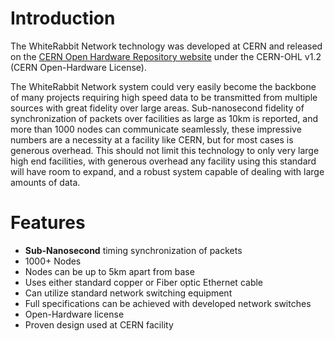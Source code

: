 # Introduction #
The WhiteRabbit Network technology was developed at CERN and released on the [CERN Open Hardware Repository website](http://www.ohwr.org) under the CERN-OHL v1.2 (CERN Open-Hardware License).

The WhiteRabbit Network system could very easily become the backbone of many projects requiring high speed data to be transmitted from multiple sources with great fidelity over large areas. Sub-nanosecond fidelity of synchronization of packets over facilities as large as 10km is reported, and more than 1000 nodes can communicate seamlessly, these impressive numbers are a necessity at a facility like CERN, but for most cases is generous overhead. This should not limit this technology to only very large high end facilities, with generous overhead any facility using this standard will have room to expand, and a robust system capable of dealing with large amounts of data.


# Features #

  * **Sub-Nanosecond** timing synchronization of packets
  * 1000+ Nodes
  * Nodes can be up to 5km apart from base
  * Uses either standard copper or Fiber optic Ethernet cable
  * Can utilize standard network switching equipment
  * Full specifications can be achieved with developed network switches
  * Open-Hardware license
  * Proven design used at CERN facility